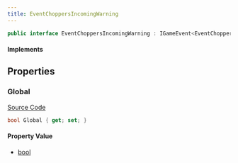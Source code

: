 ```yaml
---
title: EventChoppersIncomingWarning
---
```


```csharp
public interface EventChoppersIncomingWarning : IGameEvent<EventChoppersIncomingWarning>
```

#### Implements

## Properties

### Global

[Source Code](https://github.com/swiftly-solution/swiftlys2/blob/beta/managed/src/SwiftlyS2.Generated/GameEvents/Interfaces/EventChoppersIncomingWarning.cs#L21)

```csharp
bool Global { get; set; }
```

#### Property Value

- [bool](https://learn.microsoft.com/dotnet/api/system.boolean)

